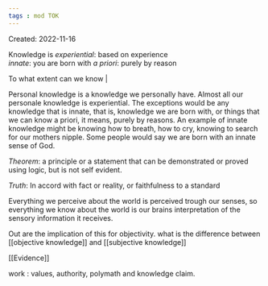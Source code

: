 ```yaml
---
tags : mod TOK
---
```

Created: 2022-11-16 

Knowledge is 
*experiential*: based on experience  
*innate*:   you are born with
*a priori*: purely by reason 

To what extent can we know | 

Personal knowledge is a knowledge we personally have. Almost all our personale knowledge is experiential. The exceptions would be any knowledge that is innate, that is, knowledge we are born with, or things that we can know a priori, it means, purely by reasons. An example of innate knowledge might be knowing how to breath, how to cry, knowing to search for our mothers nipple. 
Some people would say we are born with an innate sense of God. 

*Theorem*: a principle or a statement that can be demonstrated or proved using logic, but is not self evident.

*Truth*: In accord with fact or reality, or faithfulness to a standard

Everything we perceive about the world is perceived trough our senses, so everything we know about the world is our brains interpretation of the sensory information it receives. 

Out are the implication of this for objectivity. 
what is the difference between [[objective knowledge]] and [[subjective knowledge]] 

[[Evidence]] 

work : values, authority, polymath and knowledge claim.